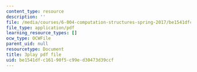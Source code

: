 ```yaml
---
content_type: resource
description: ''
file: /media/courses/6-004-computation-structures-spring-2017/be1541dfc16190f5c99ed30473d39ccf_Ykep0YaxgYw.pdf
file_type: application/pdf
learning_resource_types: []
ocw_type: OCWFile
parent_uid: null
resourcetype: Document
title: 3play pdf file
uid: be1541df-c161-90f5-c99e-d30473d39ccf
---
```

